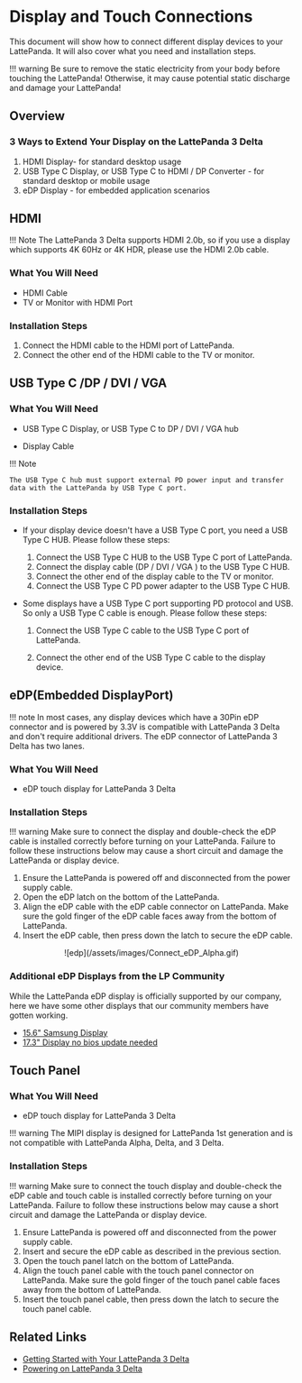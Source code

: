 # Display and Touch Connections

This document will show how to connect different display devices to your LattePanda. It will also cover what you need and installation steps.

!!! warning
    Be sure to remove the static electricity from your body before touching the LattePanda! Otherwise, it may cause potential static discharge and damage your LattePanda! 

## Overview

### 3 Ways to Extend Your Display on the LattePanda 3 Delta

1. HDMI Display- for standard desktop usage
2. USB Type C Display, or USB Type C to HDMI / DP Converter - for standard desktop or mobile usage
4. eDP Display - for embedded application scenarios

## HDMI

!!! Note
    The LattePanda 3 Delta supports HDMI 2.0b, so if you use a display which supports 4K 60Hz or 4K HDR, please use the HDMI 2.0b cable.

### What You Will Need

* HDMI Cable
* TV or Monitor with HDMI Port

### Installation Steps

1. Connect the HDMI cable to the HDMI port of LattePanda.
2. Connect the other end of the HDMI cable to the TV or monitor.



## USB Type C /DP / DVI / VGA

### What You Will Need

* USB Type C Display, or USB Type C to DP / DVI / VGA hub

* Display Cable

!!! Note

    The USB Type C hub must support external PD power input and transfer data with the LattePanda by USB Type C port.


### Installation Steps

* If your display device doesn't have a USB Type C port, you need a USB Type C HUB. Please follow these steps:

	1. Connect the USB Type C HUB to the USB Type C port of LattePanda.
	2. Connect the display cable (DP / DVI / VGA ) to the USB Type C HUB.
	3. Connect the other end of the display cable to the TV or monitor.
	4. Connect the USB Type C PD power adapter to the USB Type C HUB.


* Some displays have a USB Type C port supporting PD protocol and USB. So only a USB Type C cable is enough. Please follow these steps:

	1. Connect the USB Type C cable to the USB Type C port of LattePanda.
	
	2. Connect the other end of the USB Type C cable to the display device.
	
	   
	


## eDP(Embedded DisplayPort)

!!! note 
     In most cases, any display devices which have a 30Pin eDP connector and is powered by 3.3V is compatible with LattePanda 3 Delta and don't require additional drivers. The eDP connector of LattePanda 3 Delta has two lanes.

### What You Will Need

* eDP touch display for LattePanda 3 Delta

### Installation Steps

!!! warning
    Make sure to connect the display and double-check the eDP cable is installed correctly before turning on your LattePanda. Failure to follow these instructions below may cause a short circuit and damage the LattePanda or display device. 


1. Ensure the LattePanda is powered off and disconnected from the power supply cable.
2. Open the eDP latch on the bottom of the LattePanda.
3. Align the eDP cable with the eDP cable connector on LattePanda. Make sure the gold finger of the eDP cable faces away from the bottom of LattePanda.
4. Insert the eDP cable, then press down the latch to secure the eDP cable.

<center>![edp](/assets/images/Connect_eDP_Alpha.gif)</center>

### Additional eDP Displays from the LP Community

While the LattePanda eDP display is officially supported by our company, here we have some other displays that our community members have gotten working.

* [15.6" Samsung Display](http://www.lattepanda.com/topic-p25460.html)
* [17.3" Display no bios update needed](https://www.lattepanda.com/topic-f23t17107.html?start=11)

## Touch Panel

### What You Will Need

* eDP touch display for LattePanda 3 Delta

!!! warning
    The MIPI display is designed for LattePanda 1st generation and is not compatible with LattePanda Alpha, Delta, and 3 Delta. 

### Installation Steps

!!! warning
    Make sure to connect the touch display and double-check the eDP cable and touch cable is installed correctly before turning on your LattePanda. Failure to follow these instructions below may cause a short circuit and damage the LattePanda or display device.

1. Ensure LattePanda is powered off and disconnected from the power supply cable.
2. Insert and secure the eDP cable as described in the previous section.
3. Open the touch panel latch on the bottom of LattePanda.
4. Align the touch panel cable with the touch panel connector on LattePanda. Make sure the gold finger of the touch panel cable faces away from the bottom of LattePanda.
5. Insert the touch panel cable, then press down the latch to secure the touch panel cable.



## Related Links 

* [Getting Started with Your LattePanda 3 Delta](/content/3rd_delta_edition/get_started.md)
* [Powering on LattePanda 3 Delta](/content/3rd_delta_edition/powering.md)

